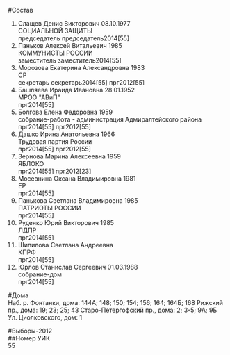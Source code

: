 #Состав  
1. Слащев Денис Викторович 08.10.1977  
    СОЦИАЛЬНОЙ ЗАЩИТЫ  
    председатель председатель2014[55]  
2. Паньков Алексей Витальевич 1985  
    КОММУНИСТЫ РОССИИ  
    заместитель заместитель2014[55]  
3. Морозова Екатерина Александровна 1983  
    СР  
    секретарь секретарь2014[55] прг2012[55]  
4. Башляева Ираида Ивановна 28.01.1952  
    МРОО "АВиП"  
    прг2014[55]  
5. Болгова Елена Федоровна 1959  
    собрание-работа - администрация Адмиралтейского района  
    прг2014[55] прг2012[55]  
6. Дашко Ирина Анатольевна 1966  
    Трудовая партия России  
    прг2014[55] прг2012[55]  
7. Зернова Марина Алексеевна 1959  
    ЯБЛОКО  
    прг2014[55] прг2012[23]  
8. Мосевнина Оксана Владимировна 1981  
    ЕР  
    прг2014[55]  
9. Панькова Светлана Владимировна 1985  
    ПАТРИОТЫ РОССИИ  
    прг2014[55]  
10. Руденко Юрий Викторович 1985  
    ЛДПР  
    прг2014[55]  
11. Шипилова Светлана Андреевна  
    КПРФ  
    прг2014[55]  
12. Юрлов Станислав Сергеевич 01.03.1988  
    собрание-дом  
    прг2014[55]  
  
  
#Дома  
Наб. р. Фонтанки, дома: 144А; 148; 150; 154; 156; 164; 164Б; 168 Рижский пр., дома: 19; 23; 25; 43 Старо-Петергофский пр., дома: 2; 3-5; 9А; 9Б Ул. Циолковского, дом: 1  
  
#Выборы-2012  
##Номер УИК  
55  
